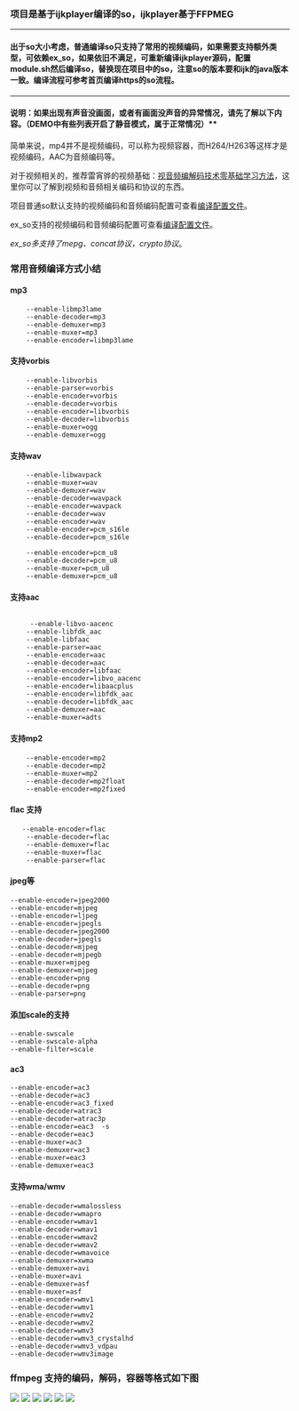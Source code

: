 
### 项目是基于ijkplayer编译的so，ijkplayer基于FFPMEG

---------

#### 出于so大小考虑，普通编译so只支持了常用的视频编码，如果需要支持额外类型，可依赖ex_so，如果依旧不满足，可重新编译ijkplayer源码，配置module.sh然后编译so，替换现在项目中的so，注意so的版本要和ijk的java版本一致。编译流程可参考首页编译https的so流程。

---------

#### 说明：如果出现有声音没画面，或者有画面没声音的异常情况，请先了解以下内容。（DEMO中有些列表开启了静音模式，属于正常情况）**

简单来说，mp4并不是视频编码，可以称为视频容器，而H264/H263等这样才是视频编码，AAC为音频编码等。

对于视频相关的，推荐雷宵骅的视频基础：[视音频编解码技术零基础学习方法](http://blog.csdn.net/leixiaohua1020/article/details/18893769)，这里你可以了解到视频和音频相关编码和协议的东西。


项目普通so默认支持的视频编码和音频编码配置可查看[编译配置文件](https://github.com/CarGuo/GSYVideoPlayer/blob/master/module-lite.sh)。

ex_so支持的视频编码和音频编码配置可查看[编译配置文件](https://github.com/CarGuo/GSYVideoPlayer/blob/master/module-lite-more.sh)。

*ex_so多支持了mepg、concat协议，crypto协议*。



### 常用音频编译方式小结

#### mp3
```
    --enable-libmp3lame 
    --enable-decoder=mp3 
    --enable-demuxer=mp3 
    --enable-muxer=mp3
    --enable-encoder=libmp3lame
```  
#### 支持vorbis
```  
    --enable-libvorbis 
    --enable-parser=vorbis 
    --enable-encoder=vorbis 
    --enable-decoder=vorbis 
    --enable-encoder=libvorbis 
    --enable-decoder=libvorbis 
    --enable-muxer=ogg
    --enable-demuxer=ogg
```  

#### 支持wav


```  
    --enable-libwavpack
    --enable-muxer=wav
    --enable-demuxer=wav
    --enable-decoder=wavpack
    --enable-encoder=wavpack
    --enable-decoder=wav
    --enable-encoder=wav
    --enable-encoder=pcm_s16le
    --enable-decoder=pcm_s16le

    --enable-encoder=pcm_u8
    --enable-decoder=pcm_u8
    --enable-muxer=pcm_u8
    --enable-demuxer=pcm_u8  
```  

#### 支持aac
```

     --enable-libvo-aacenc
    --enable-libfdk_aac
    --enable-libfaac
    --enable-parser=aac
    --enable-encoder=aac
    --enable-decoder=aac
    --enable-encoder=libfaac
    --enable-encoder=libvo_aacenc
    --enable-encoder=libaacplus
    --enable-encoder=libfdk_aac
    --enable-decoder=libfdk_aac
    --enable-demuxer=aac
    --enable-muxer=adts
```

#### 支持mp2
```
    --enable-encoder=mp2 
    --enable-decoder=mp2 
    --enable-muxer=mp2 
    --enable-decoder=mp2float 
    --enable-encoder=mp2fixed 
```

#### flac 支持
```
   --enable-encoder=flac
    --enable-decoder=flac
    --enable-demuxer=flac
    --enable-muxer=flac
    --enable-parser=flac
```
#### jpeg等

    --enable-encoder=jpeg2000 
    --enable-encoder=mjpeg 
    --enable-encoder=ljpeg 
    --enable-encoder=jpegls
    --enable-decoder=jpeg2000 
    --enable-decoder=jpegls 
    --enable-decoder=mjpeg 
    --enable-decoder=mjpegb 
    --enable-muxer=mjpeg 
    --enable-demuxer=mjpeg 
    --enable-encoder=png 
    --enable-decoder=png 
    --enable-parser=png 
    
    
#### 添加scale的支持    
    --enable-swscale 
    --enable-swscale-alpha 
    --enable-filter=scale 


#### ac3
    --enable-encoder=ac3 
    --enable-decoder=ac3 
    --enable-encoder=ac3_fixed
    --enable-decoder=atrac3 
    --enable-decoder=atrac3p 
    --enable-encoder=eac3  -s
    --enable-decoder=eac3 
    --enable-muxer=ac3 
    --enable-demuxer=ac3 
    --enable-muxer=eac3 
    --enable-demuxer=eac3 

#### 支持wma/wmv

    --enable-decoder=wmalossless 
    --enable-decoder=wmapro 
    --enable-encoder=wmav1 
    --enable-decoder=wmav1 
    --enable-encoder=wmav2 
    --enable-decoder=wmav2 
    --enable-decoder=wmavoice 
    --enable-demuxer=xwma 
    --enable-demuxer=avi 
    --enable-muxer=avi 
    --enable-demuxer=asf 
    --enable-muxer=asf 
    --enable-encoder=wmv1
    --enable-decoder=wmv1 
    --enable-encoder=wmv2 
    --enable-decoder=wmv2 
    --enable-decoder=wmv3 
    --enable-decoder=wmv3_crystalhd 
    --enable-decoder=wmv3_vdpau 
    --enable-decoder=wmv3image 



### ffmpeg 支持的编码，解码，容器等格式如下图

![](https://raw.githubusercontent.com/CarGuo/GSYVideoPlayer/master/img/code/code01.jpg)
![](https://raw.githubusercontent.com/CarGuo/GSYVideoPlayer/master/img/code/code02.jpg)
![](https://raw.githubusercontent.com/CarGuo/GSYVideoPlayer/master/img/code/code03.jpg)
![](https://raw.githubusercontent.com/CarGuo/GSYVideoPlayer/master/img/code/code04.jpg)
![](https://raw.githubusercontent.com/CarGuo/GSYVideoPlayer/master/img/code/code05.jpg)
![](https://raw.githubusercontent.com/CarGuo/GSYVideoPlayer/master/img/code/code06.jpg)



